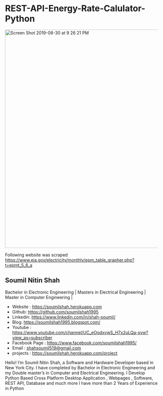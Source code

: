 # REST-API-Energy-Rate-Calulator-Python

<img width="720" alt="Screen Shot 2019-08-30 at 9 26 21 PM" src="https://user-images.githubusercontent.com/39345855/64057603-dad7e800-cb6c-11e9-8dd4-394cf8907cdd.png">

Following website was scraped 
https://www.eia.gov/electricity/monthly/epm_table_grapher.php?t=epmt_5_6_a


## Soumil Nitin Shah
Bachelor in Electronic Engineering |
Masters in Electrical Engineering | 
Master in Computer Engineering |

* Website : https://soumilshah.herokuapp.com
* Github: https://github.com/soumilshah1995
* Linkedin: https://www.linkedin.com/in/shah-soumil/
* Blog: https://soumilshah1995.blogspot.com/
* Youtube : https://www.youtube.com/channel/UC_eOodxvwS_H7x2uLQa-svw?view_as=subscriber
* Facebook Page : https://www.facebook.com/soumilshah1995/
* Email : shahsoumil519@gmail.com
* projects : https://soumilshah.herokuapp.com/project


Hello! I’m Soumil Nitin Shah, a Software and Hardware Developer based in New York City. I have completed by Bachelor in Electronic Engineering and my Double master’s in Computer and Electrical Engineering. I Develop Python Based Cross Platform Desktop Application , Webpages , Software, REST API, Database and much more I have more than 2 Years of Experience in Python



